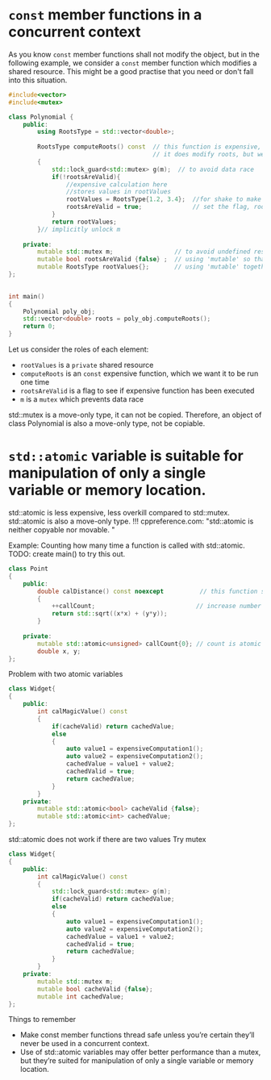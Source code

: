 # `const` member functions in a concurrent context
As you know `const` member functions shall not modify the object, but in the following example, we consider a `const` member function which modifies a shared resource. This might be a good practise that you need or don't fall into this situation.

```c++
#include<vector>
#include<mutex>

class Polynomial {
    public:
        using RootsType = std::vector<double>;
    
        RootsType computeRoots() const  // this function is expensive, we want it to be run one time
                                        // it does modify roots, but we still make it 'const'
        {
            std::lock_guard<std::mutex> g(m);  // to avoid data race
            if(!rootsAreValid){
                //expensive calculation here
                //stores values in rootValues
                rootValues = RootsType{1.2, 3.4};  //for shake to make it compile
                rootsAreValid = true;              // set the flag, roots are stored at cache                
            }
            return rootValues;
        }// implicitly unlock m
    
    private:
        mutable std::mutex m;                 // to avoid undefined results due to multiple threads call on one object
        mutable bool rootsAreValid {false} ;  // using 'mutable' so that it can be modified in a 'const' function
        mutable RootsType rootValues{};       // using 'mutable' together with mutex is so called, 'M&M' rule
};
    

int main()
{
    Polynomial poly_obj;
    std::vector<double> roots = poly_obj.computeRoots();    
    return 0;
}

```
Let us consider the roles of each element:
* `rootValues` is a `private` shared resource
* `computeRoots` is an `const` expensive function, which we want it to be run one time
* `rootsAreValid` is a flag to see if expensive function has been executed
* `m` is a `mutex` which prevents data race


std::mutex is a move-only type, it can not be copied. Therefore, an object of class Polynomial is also a move-only type, not be copiable.

# `std::atomic` variable is suitable for manipulation of only a single variable or memory location.

std::atomic is less expensive, less overkill compared to std::mutex. std::atomic is also a move-only type. !!! cppreference.com: "std::atomic is neither copyable nor movable. "

Example: Counting how many time a function is called with std::atomic. TODO: create main() to try this out.
```c++
class Point
{
    public:
        double calDistance() const noexcept          // this function should not modify data member
        {
            ++callCount;                            // increase number of count
            return std::sqrt((x*x) + (y*y));
        }
        
    private:
        mutable std::atomic<unsigned> callCount{0}; // count is atomic
        double x, y;
};
```
Problem with two atomic variables
```c++
class Widget{
{
    public:
        int calMagicValue() const
        {
            if(cacheValid) return cachedValue;
            else
            {
                auto value1 = expensiveComputation1();
                auto value2 = expensiveComputation2();
                cachedValue = value1 + value2;
                cachedValid = true;
                return cachedValue;                
            }
        }
    private:
        mutable std::atomic<bool> cacheValid {false};
        mutable std::atomic<int> cachedValue;
};
```
std::atomic does not work if there are two values
Try mutex
```c++
class Widget{
{
    public:
        int calMagicValue() const
        {
            std::lock_guard<std::mutex> g(m);
            if(cacheValid) return cachedValue;
            else
            {
                auto value1 = expensiveComputation1();
                auto value2 = expensiveComputation2();
                cachedValue = value1 + value2;
                cachedValid = true;
                return cachedValue;                
            }
        }
    private:
        mutable std::mutex m;
        mutable bool cacheValid {false};
        mutable int cachedValue;
};
```
Things to remember
* Make const member functions thread safe unless you’re certain they’ll never be used in a concurrent context.
* Use of std::atomic variables may offer better performance than a mutex, but they’re suited for manipulation of only a single variable or memory location.

